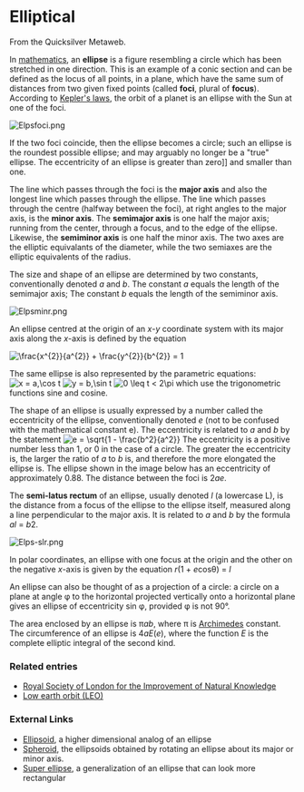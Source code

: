 
# Elliptical

From the Quicksilver Metaweb.

In [mathematics](/mathematics), an **ellipse** is a figure resembling a circle which has been stretched in one direction. This is an example of a conic section and can be defined as the locus of all points, in a plane, which have the same sum of distances from two given fixed points (called **foci**, plural of **focus**). According to [Kepler's laws](/kepler-s-laws-of-planetary-motion), the orbit of a planet is an ellipse with the Sun at one of the foci.

![Elpsfoci.png](/https://web.archive.org/web/20060725172347im_/http://en.wikipedia.org/upload/6/6b/Elpsfoci.png)

If the two foci coincide, then the ellipse becomes a circle; such an ellipse is the roundest possible ellipse; and may arguably no longer be a "true" ellipse. The eccentricity of an ellipse is greater than zero]] and smaller than one. 

The line which passes through the foci is the **major axis** and also the longest line which passes through the ellipse. The line which passes through the centre (halfway between the foci), at right angles to the major axis, is the **minor axis**. The **semimajor axis** is one half the major axis; running from the center, through a focus, and to the edge of the ellipse. Likewise, the **semiminor axis** is one half the minor axis. The two axes are the elliptic equivalants of the diameter, while the two semiaxes are the elliptic equivalents of the radius.

The size and shape of an ellipse are determined by two constants, conventionally denoted *a* and *b*. The constant *a* equals the length of the semimajor axis; The constant *b* equals the length of the semiminor axis.

![Elpsminr.png](/https://web.archive.org/web/20060725172347im_/http://en.wikipedia.org/upload/7/7a/Elpsminr.png)

An ellipse centred at the origin of an *x*-*y* coordinate system with its major axis along the *x*-axis is defined by the equation

![\frac{x^{2}}{a^{2}} + \frac{y^{2}}{b^{2}} = 1 ](/web/20060725172347im_/http://www.metaweb.com/wiki/upload/math/c45859a75b61adac64164362a58aeeb2.png)

The same ellipse is also represented by the parametric equations:
![x = a\,\cos t](/web/20060725172347im_/http://www.metaweb.com/wiki/upload/math/70c9ab82b8f64038ab7248b0724ccfe1.png)
![y = b\,\sin t](/web/20060725172347im_/http://www.metaweb.com/wiki/upload/math/34c9a65c6384d8fc8ef6d6c0c18dcd6b.png)
![0 \leq t < 2\pi](/web/20060725172347im_/http://www.metaweb.com/wiki/upload/math/d759c9a4916bd3b00d3a3f20c318d3e8.png)
which use the trigonometric functions sine and cosine.

The shape of an ellipse is usually expressed by a number called the eccentricity of the ellipse,
conventionally denoted *e* (not to be confused with the mathematical constant e). The eccentricity is related to *a* and *b* by the statement
![e = \sqrt{1 - \frac{b^2}{a^2}}](/web/20060725172347im_/http://www.metaweb.com/wiki/upload/math/18370036ab5ee2074b26181f5cc14cce.png)
The eccentricity is a positive number less than 1, or 0 in the case of a circle.
The greater the eccentricity is, the larger the ratio of *a* to *b* is,
and therefore the more elongated the ellipse is. The ellipse shown in the image below has an eccentricity of approximately 0.88.
The distance between the foci is 2*ae*.

The **semi-latus rectum** of an ellipse, usually denoted *l* (a lowercase L), is the distance from a focus of the ellipse to the ellipse itself, measured along a line perpendicular to the major axis. It is related to *a* and *b* by the formula *al* = *b*2.

![Elps-slr.png](/https://web.archive.org/web/20060725172347im_/http://en.wikipedia.org/upload/8/8a/Elps-slr.png)

In polar coordinates, an ellipse with one focus at the origin and the other on the negative *x*-axis is given by the equation
 *r*(1 + *e*cosθ) = *l*

An ellipse can also be thought of as a projection of a circle: a circle on a plane at angle φ to the horizontal projected vertically onto a horizontal plane gives an ellipse of eccentricity sin φ, provided φ is not 90°.

The area enclosed by an ellipse is π*ab*, where π is [Archimedes](/archimedes) constant.
The circumference of an ellipse is 4*aE*(*e*),
where the function *E* is the complete elliptic integral of the second kind.

### Related entries


* [Royal Society of London for the Improvement of Natural Knowledge](/royal-society-of-london-for-the-improvement-of-natural-knowledge)
* [Low earth orbit (LEO)](/low-earth-orbit-leo)


### External Links


* [Ellipsoid](/http-en-wikipedia-org-wiki-ellipsoid), a higher dimensional analog of an ellipse
* [Spheroid](/http-en-wikipedia-org-wiki-spheroid), the ellipsoids obtained by rotating an ellipse about its major or minor axis.
* [Super ellipse](/http-en-wikipedia-org-wiki-super-ellipse), a generalization of an ellipse that can look more rectangular
